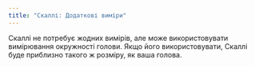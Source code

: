 ```yaml
---
title: "Скаллі: Додаткові виміри"
---
```


<Note>
Скаллі не потребує жодних вимірів, але може використовувати вимірювання окружності голови. Якщо його використовувати, Скаллі буде приблизно такого ж розміру, як ваша голова.
</Note>
